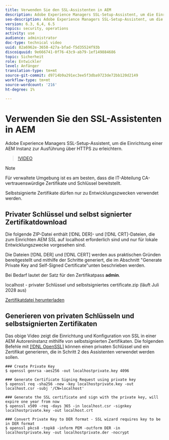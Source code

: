 ```yaml
---
title: Verwenden Sie den SSL-Assistenten in AEM
description: Adobe Experience Managers SSL-Setup-Assistent, um die Einrichtung einer AEM Instanz zur Ausführung über HTTPS zu erleichtern.
seo-description: Adobe Experience Managers SSL-Setup-Assistent, um die Einrichtung einer AEM Instanz zur Ausführung über HTTPS zu erleichtern.
version: 6.3, 6,4, 6.5
topics: security, operations
activity: use
audience: administrator
doc-type: technical video
uuid: 82a6962e-3658-427a-bfad-f5d35524f93b
discoiquuid: 9e666741-0f76-43c9-ab79-1ef149884686
topic: Sicherheit
role: Entwickler
level: Anfänger
translation-type: tm+mt
source-git-commit: d9714b9a291ec3ee5f3dba9723de72bb120d2149
workflow-type: tm+mt
source-wordcount: '216'
ht-degree: 1%

---
```



# Verwenden Sie den SSL-Assistenten in AEM

Adobe Experience Managers SSL-Setup-Assistent, um die Einrichtung einer AEM Instanz zur Ausführung über HTTPS zu erleichtern.

>[!VIDEO](https://video.tv.adobe.com/v/17993/?quality=12&learn=on)

>[!NOTE]
>
>Für verwaltete Umgebung ist es am besten, dass die IT-Abteilung CA-vertrauenswürdige Zertifikate und Schlüssel bereitstellt.
>
>Selbstsignierte Zertifikate dürfen nur zu Entwicklungszwecken verwendet werden.

## Privater Schlüssel und selbst signierter Zertifikatdownload

Die folgende ZIP-Datei enthält [!DNL DER]- und [!DNL CRT]-Dateien, die zum Einrichten AEM SSL auf localhost erforderlich sind und nur für lokale Entwicklungszwecke vorgesehen sind.

Die Dateien [!DNL DER] und [!DNL CERT] werden aus praktischen Gründen bereitgestellt und mithilfe der Schritte generiert, die im Abschnitt &quot;Generate Private Key and Self-Signed Certificate&quot;unten beschrieben werden.

Bei Bedarf lautet der Satz für den Zertifikatpass **admin**.

localhost - privater Schlüssel und selbstsigniertes certificate.zip (läuft Juli 2028 aus)

[Zertifikatdatei herunterladen](assets/use-the-ssl-wizard/certificate.zip)

## Generieren von privaten Schlüsseln und selbstsignierten Zertifikaten

Das obige Video zeigt die Einrichtung und Konfiguration von SSL in einer AEM Autoreninstanz mithilfe von selbstsignierten Zertifikaten. Die folgenden Befehle mit [[!DNL OpenSSL]](https://www.openssl.org/) können einen privaten Schlüssel und ein Zertifikat generieren, die in Schritt 2 des Assistenten verwendet werden sollen.

```shell
### Create Private Key
$ openssl genrsa -aes256 -out localhostprivate.key 4096

### Generate Certificate Signing Request using private key
$ openssl req -sha256 -new -key localhostprivate.key -out localhost.csr -subj '/CN=localhost'

### Generate the SSL certificate and sign with the private key, will expire one year from now
$ openssl x509 -req -days 365 -in localhost.csr -signkey localhostprivate.key -out localhost.crt

### Convert Private Key to DER format - SSL wizard requires key to be in DER format
$ openssl pkcs8 -topk8 -inform PEM -outform DER -in localhostprivate.key -out localhostprivate.der -nocrypt
```
